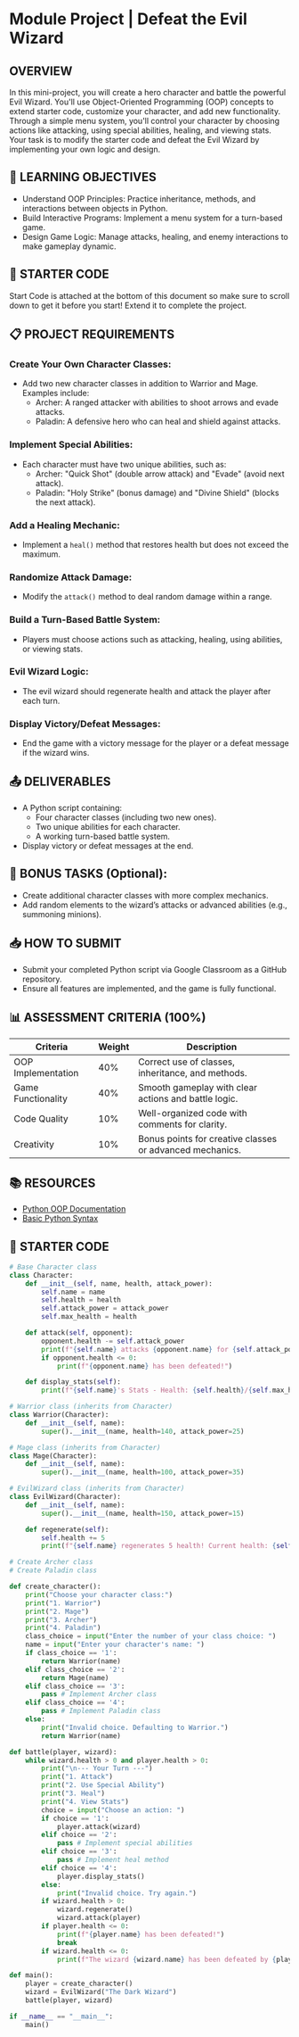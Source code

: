 # Module Project | Defeat the Evil Wizard

## OVERVIEW
In this mini-project, you will create a hero character and battle the powerful Evil Wizard. You'll use Object-Oriented Programming (OOP) concepts to extend starter code, customize your character, and add new functionality. Through a simple menu system, you'll control your character by choosing actions like attacking, using special abilities, healing, and viewing stats. Your task is to modify the starter code and defeat the Evil Wizard by implementing your own logic and design.

## 🎯 LEARNING OBJECTIVES
- Understand OOP Principles: Practice inheritance, methods, and interactions between objects in Python.
- Build Interactive Programs: Implement a menu system for a turn-based game.
- Design Game Logic: Manage attacks, healing, and enemy interactions to make gameplay dynamic.

## 🔧 STARTER CODE
Start Code is attached at the bottom of this document so make sure to scroll down to get it before you start! Extend it to complete the project.

## 📋 PROJECT REQUIREMENTS
### Create Your Own Character Classes:
- Add two new character classes in addition to Warrior and Mage. Examples include:
  - Archer: A ranged attacker with abilities to shoot arrows and evade attacks.
  - Paladin: A defensive hero who can heal and shield against attacks.

### Implement Special Abilities:
- Each character must have two unique abilities, such as:
  - Archer: "Quick Shot" (double arrow attack) and "Evade" (avoid next attack).
  - Paladin: "Holy Strike" (bonus damage) and "Divine Shield" (blocks the next attack).

### Add a Healing Mechanic:
- Implement a `heal()` method that restores health but does not exceed the maximum.

### Randomize Attack Damage:
- Modify the `attack()` method to deal random damage within a range.

### Build a Turn-Based Battle System:
- Players must choose actions such as attacking, healing, using abilities, or viewing stats.

### Evil Wizard Logic:
- The evil wizard should regenerate health and attack the player after each turn.

### Display Victory/Defeat Messages:
- End the game with a victory message for the player or a defeat message if the wizard wins.

## 📤 DELIVERABLES
- A Python script containing:
  - Four character classes (including two new ones).
  - Two unique abilities for each character.
  - A working turn-based battle system.
- Display victory or defeat messages at the end.

## 🚀 BONUS TASKS (Optional):
- Create additional character classes with more complex mechanics.
- Add random elements to the wizard’s attacks or advanced abilities (e.g., summoning minions).

## 📥 HOW TO SUBMIT
- Submit your completed Python script via Google Classroom as a GitHub repository.
- Ensure all features are implemented, and the game is fully functional.

## 📊 ASSESSMENT CRITERIA (100%)
| Criteria            | Weight | Description                                           |
|---------------------|--------|-------------------------------------------------------|
| OOP Implementation  | 40%    | Correct use of classes, inheritance, and methods.     |
| Game Functionality  | 40%    | Smooth gameplay with clear actions and battle logic.  |
| Code Quality        | 10%    | Well-organized code with comments for clarity.        |
| Creativity          | 10%    | Bonus points for creative classes or advanced mechanics.|

## 📚 RESOURCES
- [Python OOP Documentation](https://docs.python.org/3/tutorial/classes.html)
- [Basic Python Syntax](https://docs.python.org/3/tutorial/index.html)

## 🔧 STARTER CODE
```python
# Base Character class
class Character:
    def __init__(self, name, health, attack_power):
        self.name = name
        self.health = health
        self.attack_power = attack_power
        self.max_health = health

    def attack(self, opponent):
        opponent.health -= self.attack_power
        print(f"{self.name} attacks {opponent.name} for {self.attack_power} damage!")
        if opponent.health <= 0:
            print(f"{opponent.name} has been defeated!")

    def display_stats(self):
        print(f"{self.name}'s Stats - Health: {self.health}/{self.max_health}, Attack Power: {self.attack_power}")

# Warrior class (inherits from Character)
class Warrior(Character):
    def __init__(self, name):
        super().__init__(name, health=140, attack_power=25)

# Mage class (inherits from Character)
class Mage(Character):
    def __init__(self, name):
        super().__init__(name, health=100, attack_power=35)

# EvilWizard class (inherits from Character)
class EvilWizard(Character):
    def __init__(self, name):
        super().__init__(name, health=150, attack_power=15)

    def regenerate(self):
        self.health += 5
        print(f"{self.name} regenerates 5 health! Current health: {self.health}")

# Create Archer class
# Create Paladin class

def create_character():
    print("Choose your character class:")
    print("1. Warrior")
    print("2. Mage")
    print("3. Archer")
    print("4. Paladin")
    class_choice = input("Enter the number of your class choice: ")
    name = input("Enter your character's name: ")
    if class_choice == '1':
        return Warrior(name)
    elif class_choice == '2':
        return Mage(name)
    elif class_choice == '3':
        pass # Implement Archer class
    elif class_choice == '4':
        pass # Implement Paladin class
    else:
        print("Invalid choice. Defaulting to Warrior.")
        return Warrior(name)

def battle(player, wizard):
    while wizard.health > 0 and player.health > 0:
        print("\n--- Your Turn ---")
        print("1. Attack")
        print("2. Use Special Ability")
        print("3. Heal")
        print("4. View Stats")
        choice = input("Choose an action: ")
        if choice == '1':
            player.attack(wizard)
        elif choice == '2':
            pass # Implement special abilities
        elif choice == '3':
            pass # Implement heal method
        elif choice == '4':
            player.display_stats()
        else:
            print("Invalid choice. Try again.")
        if wizard.health > 0:
            wizard.regenerate()
            wizard.attack(player)
        if player.health <= 0:
            print(f"{player.name} has been defeated!")
            break
        if wizard.health <= 0:
            print(f"The wizard {wizard.name} has been defeated by {player.name}!")

def main():
    player = create_character()
    wizard = EvilWizard("The Dark Wizard")
    battle(player, wizard)

if __name__ == "__main__":
    main()